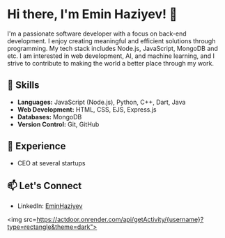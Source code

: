 # Hi there, I'm Emin Haziyev! 👋


I'm a passionate software developer with a focus on back-end development. I enjoy creating meaningful and efficient solutions through programming. My tech stack includes Node.js, JavaScript, MongoDB and etc. I am interested in web development, AI, and machine learning, and I strive to contribute to making the world a better place through my work.

## 🚀 Skills
- **Languages:** JavaScript (Node.js), Python, C++, Dart, Java
- **Web Development:** HTML, CSS, EJS, Express.js
- **Databases:** MongoDB
- **Version Control:** Git, GitHub

## 💼 Experience
- CEO at several startups

## 📫 Let's Connect
- LinkedIn: [EminHaziyev](https://www.linkedin.com/in/eminhaziyev/)

<img src=https://actdoor.onrender.com/api/getActivity/{username}?type=rectangle&theme=dark">
